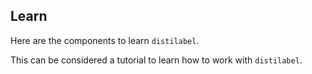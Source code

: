 ## Learn

Here are the components to learn `distilabel`.

This can be considered a tutorial to learn how to work with `distilabel`.
